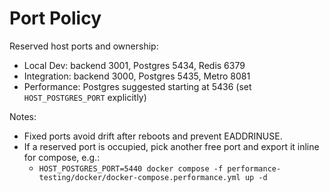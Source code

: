 # Port Policy

Reserved host ports and ownership:

- Local Dev: backend 3001, Postgres 5434, Redis 6379
- Integration: backend 3000, Postgres 5435, Metro 8081
- Performance: Postgres suggested starting at 5436 (set `HOST_POSTGRES_PORT` explicitly)

Notes:
- Fixed ports avoid drift after reboots and prevent EADDRINUSE.
- If a reserved port is occupied, pick another free port and export it inline for compose, e.g.:
  - `HOST_POSTGRES_PORT=5440 docker compose -f performance-testing/docker/docker-compose.performance.yml up -d`

